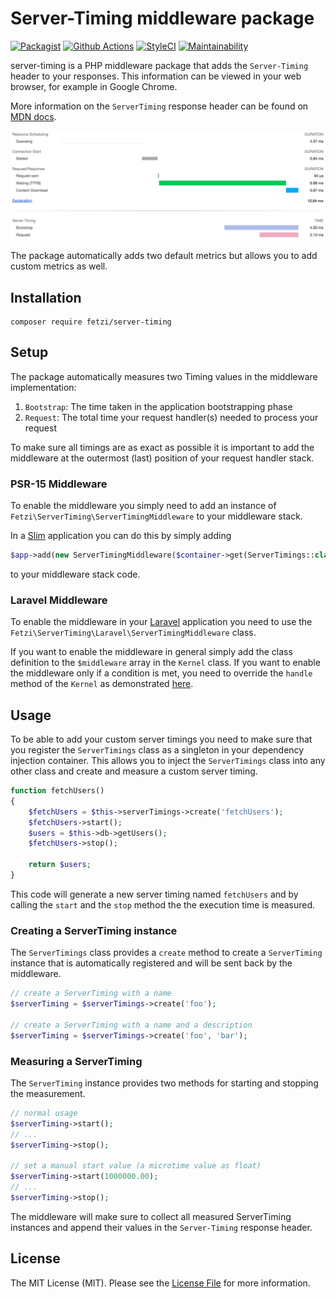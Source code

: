 # Server-Timing middleware package

[![Packagist](https://img.shields.io/packagist/v/fetzi/server-timing.svg)](https://packagist.org/packages/fetzi/server-timing)
[![Github Actions](https://github.com/fetzi/server-timing/workflows/Build/badge.svg)](https://github.com/fetzi/server-timing/actions)
[![StyleCI](https://github.styleci.io/repos/226304794/shield?branch=master)](https://github.styleci.io/repos/226304794)
[![Maintainability](https://api.codeclimate.com/v1/badges/2c7c70c0e2d41962167c/maintainability)](https://codeclimate.com/github/fetzi/server-timing/maintainability)

server-timing is a PHP middleware package that adds the `Server-Timing` header to your responses. This information can be viewed in your web browser, for example in Google Chrome.

More information on the `ServerTiming` response header can be found on [MDN docs](https://developer.mozilla.org/en-US/docs/Web/HTTP/Headers/Server-Timing).

![](static/server-timing.png)

The package automatically adds two default metrics but allows you to add custom metrics as well.

## Installation

```
composer require fetzi/server-timing
```

## Setup
The package automatically measures two Timing values in the middleware implementation:

1. `Bootstrap`: The time taken in the application bootstrapping phase
2. `Request`: The total time your request handler(s) needed to process your request

To make sure all timings are as exact as possible it is important to add the middleware at the outermost (last) position of your request handler stack.

### PSR-15 Middleware
To enable the middleware you simply need to add an instance of `Fetzi\ServerTiming\ServerTimingMiddleware` to your middleware stack.

In a [Slim](http://www.slimframework.com/) application you can do this by simply adding

```php
$app->add(new ServerTimingMiddleware($container->get(ServerTimings::class)));
```

to your middleware stack code.

### Laravel Middleware

To enable the middleware in your [Laravel](https://laravel.com/) application you need to use the `Fetzi\ServerTiming\Laravel\ServerTimingMiddleware` class.

If you want to enable the middleware in general simply add the class definition to the `$middleware` array in the `Kernel` class. If you want to enable the middleware only if a condition is met, you need to override the `handle` method of the `Kernel` as demonstrated [here](https://paste.laravel.io/KkeVq).

## Usage

To be able to add your custom server timings you need to make sure that you register the `ServerTimings` class as a singleton in your dependency injection container. This allows you to inject the `ServerTimings` class into any other class and create and measure a custom server timing.

```php
function fetchUsers()
{
    $fetchUsers = $this->serverTimings->create('fetchUsers');
    $fetchUsers->start();
    $users = $this->db->getUsers();
    $fetchUsers->stop();

    return $users;
}
```

This code will generate a new server timing named `fetchUsers` and by calling the `start` and the `stop` method the the execution time is measured.

### Creating a ServerTiming instance
The `ServerTimings` class provides a `create` method to create a `ServerTiming` instance that is automatically registered and will be sent back by the middleware.

```php
// create a ServerTiming with a name
$serverTiming = $serverTimings->create('foo');

// create a ServerTiming with a name and a description
$serverTiming = $serverTimings->create('foo', 'bar');
```

### Measuring a ServerTiming
The `ServerTiming` instance provides two methods for starting and stopping the measurement.

```php
// normal usage
$serverTiming->start();
// ...
$serverTiming->stop();

// set a manual start value (a microtime value as float)
$serverTiming->start(1000000.00);
// ...
$serverTiming->stop();
```

The middleware will make sure to collect all measured ServerTiming instances and append their values in the `Server-Timing` response header.

## License

The MIT License (MIT). Please see the [License File](LICENSE) for more information.
